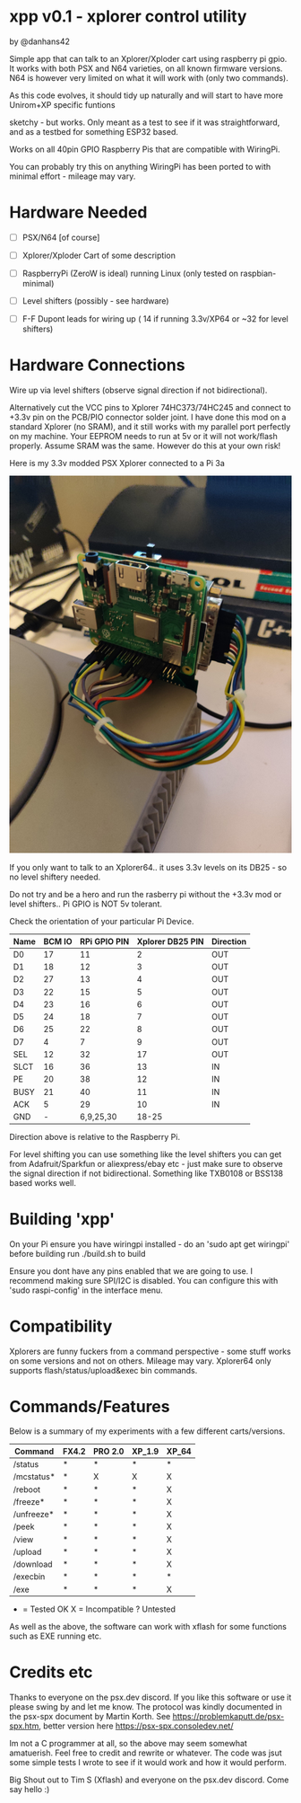# xpp v0.1 - xplorer control utility

 by @danhans42

 Simple app that can talk to an Xplorer/Xploder cart using raspberry pi gpio. It works with both PSX and N64 varieties, on 
 all known firmware versions. N64 is however very limited on what it will work with (only two commands).

 As this code evolves, it should tidy up naturally and will start to have more Unirom+XP specific funtions

 sketchy - but works. Only meant as a test to see if it was straightforward, and as a 
 testbed for something ESP32 based.

 Works on all 40pin GPIO Raspberry Pis that are compatible with WiringPi. 

 You can probably try this on anything WiringPi has been ported to with minimal effort - mileage may vary.

 Hardware Needed
 ===============
 
 - [ ] PSX/N64 [of course]
 - [ ] Xplorer/Xploder Cart of some description
 - [ ] RaspberryPi (ZeroW is ideal) running Linux (only tested on raspbian-minimal)
 - [ ] Level shifters (possibly - see hardware)
 - [ ] F-F Dupont leads for wiring up ( 14 if running 3.3v/XP64 or ~32 for level shifters)  


 Hardware Connections
 ====================

 Wire up via level shifters (observe signal direction if not bidirectional).
 
 Alternatively cut the VCC pins to Xplorer 74HC373/74HC245 and connect to +3.3v pin on the PCB/PIO
 connector solder joint. I have done this mod on a standard Xplorer (no SRAM), and it still works 
 with my parallel port perfectly on my machine. Your EEPROM needs to run at 5v or it will not work/flash
 properly. Assume SRAM was the same. However do this at your own risk! 

 Here is my 3.3v modded PSX Xplorer connected to a Pi 3a
 
 ![](https://github.com/danhans42/xpp_psx/blob/main/images/xplorer_pi3a.jpg)
 
 If you only want to talk to an Xplorer64.. it uses 3.3v levels on its DB25 - so no level shiftery needed.
 
 Do not try and be a hero and run the rasberry pi without the +3.3v mod or level shifters.. Pi GPIO
 is NOT 5v tolerant.
 
 Check the orientation of your particular Pi Device.
 
 
  |      Name|    BCM IO | RPi GPIO PIN  | Xplorer DB25 PIN|  Direction  |
  |----------|-----------|---------------|-----------------|-------------|
  |       D0 |     17    | 11            |   2             |  OUT        |
  |       D1 |     18    | 12            |   3             |  OUT        |             
  |       D2 |     27    | 13            |   4             |  OUT        |
  |       D3 |     22    | 15            |   5             |  OUT        |
  |       D4 |     23    | 16            |   6             |  OUT        |
  |       D5 |     24    | 18            |   7             |  OUT        |
  |       D6 |     25    | 22            |   8             |  OUT        |
  |       D7 |      4    | 7             |   9             |  OUT        |
  |      SEL |     12    | 32            |  17             |  OUT        |
  |     SLCT |     16    | 36            |  13             |  IN         | 
  |       PE |     20    | 38            |  12             |  IN         |
  |     BUSY |     21    | 40            |  11             |  IN         |
  |      ACK |      5    | 29            |  10             |  IN         |
  |      GND |      -    | 6,9,25,30     |  18-25          |             | 
  
  
 Direction above is relative to the Raspberry Pi.
  
 For level shifting you can use something like the level shifters you can get from Adafruit/Sparkfun or aliexpress/ebay etc - just make sure to observe the signal direction    if not bidirectional. Something like TXB0108 or BSS138 based works well. 
 
 Building 'xpp'
 ============== 

 On your Pi ensure you have wiringpi installed - do an 'sudo apt get wiringpi' before building
 run ./build.sh to build

 Ensure you dont have any pins enabled that we are going to use. I recommend making sure SPI/I2C is
 disabled. You can configure this with 'sudo raspi-config' in the interface menu.
 
 Compatibility
 =============

 Xplorers are funny fuckers from a command perspective - some stuff works on some versions and not on others. Mileage may vary.
 Xplorer64 only supports flash/status/upload&exec bin commands.
 
 Commands/Features
 ================
 
 Below is a summary of my experiments with a few different carts/versions.
 
 |Command                                     |FX4.2 |PRO 2.0   |XP_1.9  |XP_64    |
 |--------------------------------------------|------|----------|--------|---------|                               
 /status                                      |  *   |    *     |   *    |   *     |  
 /mcstatus*                                   |  *   |    X     |   X    |   X     |   
 /reboot                                      |  *   |    *     |   *    |   X     |        
 /freeze*                                     |  *   |    *     |   *    |   X     |        
 /unfreeze*                                   |  *   |    *     |   *    |   X     |     
 /peek <address>                              |  *   |    *     |   *    |   X     |     
 /view <address>                              |  *   |    *     |   *    |   X     |        
 /upload <binfile>                            |  *   |    *     |   *    |   X     |       
 /download <outfile> <address> <length>       |  *   |    *     |   *    |   X     |        
 /execbin <binfile> <address>                 |  *   |    *     |   *    |   *     |        
 /exe <psxexe>                                |  *   |    *     |   *    |   X     |
 
   * = Tested OK     X = Incompatible     ? Untested

As well as the above, the software can work with xflash for some functions such as EXE running etc.
 
 Credits etc
 ===========
 
 Thanks to everyone on the psx.dev discord. If you like this software or use it please swing by and let me know. The protocol was kindly documented in the psx-spx document by Martin Korth. See https://problemkaputt.de/psx-spx.htm, better version here https://psx-spx.consoledev.net/
 
 Im not a C programmer at all, so the above may seem somewhat amatuerish. Feel free to credit and rewrite or whatever. The code was jsut some simple tests I wrote to see if it would work and how it would perform.
 
Big Shout out to Tim S (Xflash) and everyone on the psx.dev discord. Come say hello :)  

